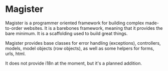 Magister
========

Magister is a programmer oriented framework for building complex made-to-order websites. It is a barebones framework, meaning that it provides the bare minimum. It is a scaffolding used to build great things.

Magister provides base classes for error handling (exceptions), controllers, models, model objects (row objects), as well as some helpers for forms, urls, html.

It does not provide i18n at the moment, but it's a planned addition.